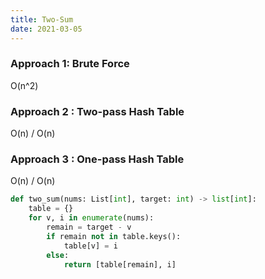 ```yaml
---
title: Two-Sum
date: 2021-03-05
---
```


### Approach 1: Brute Force
O(n^2)
### Approach 2 : Two-pass Hash Table
O(n) / O(n)
### Approach 3 : One-pass Hash Table
O(n) / O(n)
<br>

```python
def two_sum(nums: List[int], target: int) -> list[int]:
	table = {}
	for v, i in enumerate(nums):
		remain = target - v
		if remain not in table.keys():
			table[v] = i
		else:
			return [table[remain], i]
```

